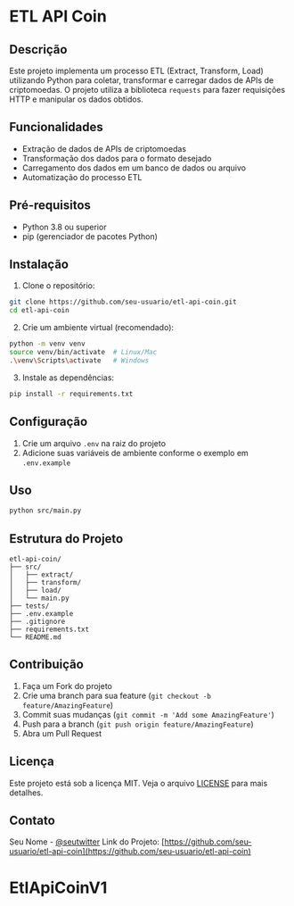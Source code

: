# ETL API Coin

## Descrição
Este projeto implementa um processo ETL (Extract, Transform, Load) utilizando Python para coletar, transformar e carregar dados de APIs de criptomoedas. O projeto utiliza a biblioteca `requests` para fazer requisições HTTP e manipular os dados obtidos.

## Funcionalidades
- Extração de dados de APIs de criptomoedas
- Transformação dos dados para o formato desejado
- Carregamento dos dados em um banco de dados ou arquivo
- Automatização do processo ETL

## Pré-requisitos
- Python 3.8 ou superior
- pip (gerenciador de pacotes Python)

## Instalação
1. Clone o repositório:
```bash
git clone https://github.com/seu-usuario/etl-api-coin.git
cd etl-api-coin
```

2. Crie um ambiente virtual (recomendado):
```bash
python -m venv venv
source venv/bin/activate  # Linux/Mac
.\venv\Scripts\activate   # Windows
```

3. Instale as dependências:
```bash
pip install -r requirements.txt
```

## Configuração
1. Crie um arquivo `.env` na raiz do projeto
2. Adicione suas variáveis de ambiente conforme o exemplo em `.env.example`

## Uso
```bash
python src/main.py
```

## Estrutura do Projeto
```
etl-api-coin/
├── src/
│   ├── extract/
│   ├── transform/
│   ├── load/
│   └── main.py
├── tests/
├── .env.example
├── .gitignore
├── requirements.txt
└── README.md
```

## Contribuição
1. Faça um Fork do projeto
2. Crie uma branch para sua feature (`git checkout -b feature/AmazingFeature`)
3. Commit suas mudanças (`git commit -m 'Add some AmazingFeature'`)
4. Push para a branch (`git push origin feature/AmazingFeature`)
5. Abra um Pull Request

## Licença
Este projeto está sob a licença MIT. Veja o arquivo [LICENSE](LICENSE) para mais detalhes.

## Contato
Seu Nome - [@seutwitter](https://twitter.com/seutwitter)
Link do Projeto: [https://github.com/seu-usuario/etl-api-coin](https://github.com/seu-usuario/etl-api-coin)
# EtlApiCoinV1
